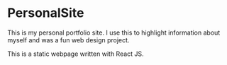 # PersonalSite

This is my personal portfolio site.  I use this to highlight information about myself and was a fun web design project.

This is a static webpage written with React JS.
